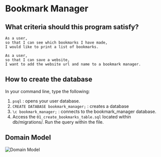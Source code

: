 # Bookmark Manager #

## What criteria should this program satisfy?
```shell
As a user,
so that I can see which bookmarks I have made,
I would like to print a list of bookmarks.
```
```shell
As a user,
so that I can save a website,
I want to add the website url and name to a bookmark manager.
```

## How to create the database

  In your command line, type the following:
  1. `psql` : opens your user database.
  2. `CREATE DATABASE bookmark_manager;` : creates a database
  3. `\c bookmark_manager;` : connects to the bookmark_manager database.
  4. Access the `01_create_bookmarks_table.sql` located within db/migrations/. Run the query within the file.

## Domain Model

  ![Domain Model](https://github.com/Hannah-Frost/bookmark-manager/blob/master/images/domain_model.png)
